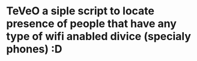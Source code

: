 # TeVeO a siple script to locate presence of people that have any type of wifi anabled divice (specialy phones)  :D
